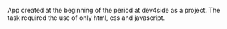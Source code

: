 App created at the beginning of the period at dev4side as a project. 
The task required the use of only html, css and javascript.